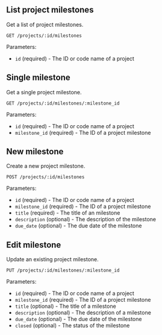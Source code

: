 ## List project milestones

Get a list of project milestones.

```
GET /projects/:id/milestones
```

Parameters:

+ `id` (required) - The ID or code name of a project

## Single milestone

Get a single project milestone.

```
GET /projects/:id/milestones/:milestone_id
```

Parameters:

+ `id` (required) - The ID or code name of a project
+ `milestone_id` (required) - The ID of a project milestone

## New milestone

Create a new project milestone.

```
POST /projects/:id/milestones
```

Parameters:

+ `id` (required) - The ID or code name of a project
+ `milestone_id` (required) - The ID of a project milestone
+ `title` (required) - The title of an milestone
+ `description` (optional) - The description of the milestone
+ `due_date` (optional) - The due date of the milestone

## Edit milestone

Update an existing project milestone.

```
PUT /projects/:id/milestones/:milestone_id
```

Parameters:

+ `id` (required) - The ID or code name of a project
+ `milestone_id` (required) - The ID of a project milestone
+ `title` (optional) - The title of a milestone
+ `description` (optional) - The description of a milestone
+ `due_date` (optional) - The due date of the milestone
+ `closed` (optional) - The status of the milestone
